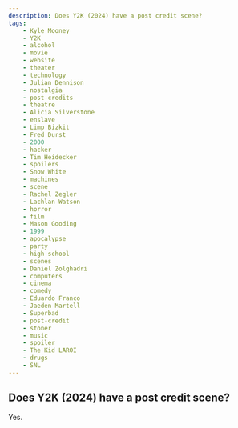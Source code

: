 ```yaml
---
description: Does Y2K (2024) have a post credit scene?
tags: 
    - Kyle Mooney
    - Y2K
    - alcohol
    - movie
    - website
    - theater
    - technology
    - Julian Dennison
    - nostalgia
    - post-credits
    - theatre
    - Alicia Silverstone
    - enslave
    - Limp Bizkit
    - Fred Durst
    - 2000
    - hacker
    - Tim Heidecker
    - spoilers
    - Snow White
    - machines
    - scene
    - Rachel Zegler
    - Lachlan Watson
    - horror
    - film
    - Mason Gooding
    - 1999
    - apocalypse
    - party
    - high school
    - scenes
    - Daniel Zolghadri
    - computers
    - cinema
    - comedy
    - Eduardo Franco
    - Jaeden Martell
    - Superbad
    - post-credit
    - stoner
    - music
    - spoiler
    - The Kid LAROI
    - drugs
    - SNL
---
```


## Does Y2K (2024) have a post credit scene?

Yes.
